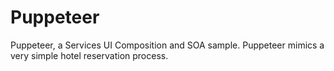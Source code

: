 # Puppeteer

Puppeteer, a Services UI Composition and SOA sample. Puppeteer mimics a very simple hotel reservation process.
